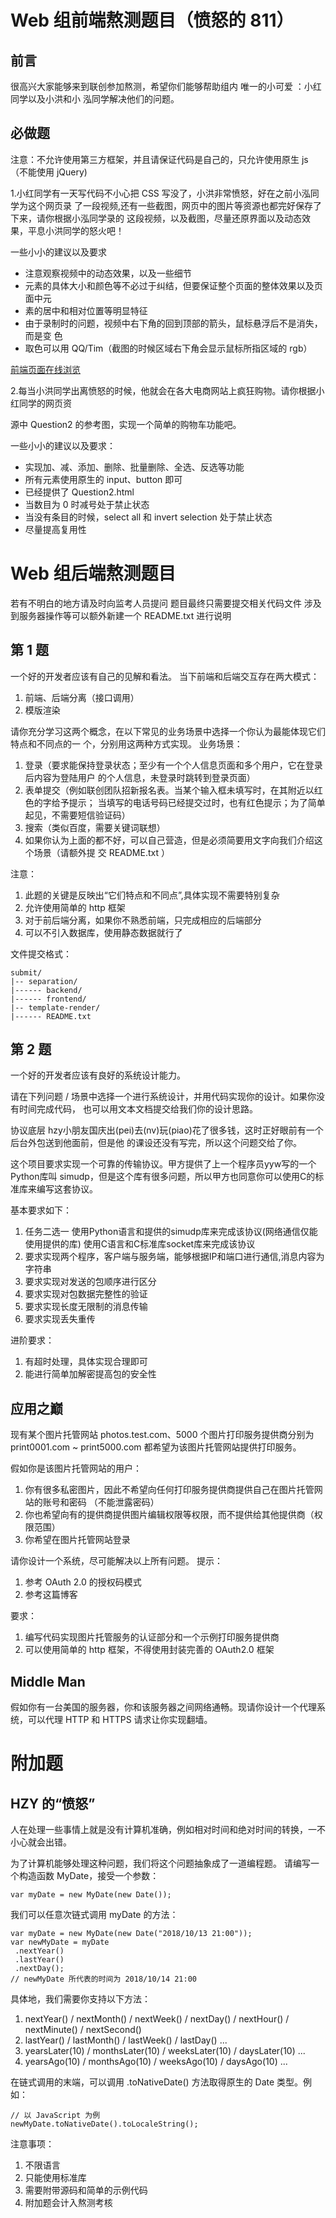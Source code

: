 
# Web 组前端熬测题⽬（愤怒的 811）
## 前⾔
很⾼兴⼤家能够来到联创参加熬测，希望你们能够帮助组内 唯⼀的⼩可爱 ：⼩红同学以及⼩洪和⼩
泓同学解决他们的问题。

## 必做题

注意：不允许使⽤第三⽅框架，并且请保证代码是⾃⼰的，只允许使⽤原⽣ js（不能使⽤
jQuery)

1.⼩红同学有⼀天写代码不⼩⼼把 CSS 写没了，⼩洪⾮常愤怒，好在之前⼩泓同学为这个⽹⻚录
了⼀段视频,还有⼀些截图，⽹⻚中的图⽚等资源也都完好保存了下来，请你根据⼩泓同学录的
这段视频，以及截图，尽量还原界⾯以及动态效果，平息⼩洪同学的怒⽕吧！

⼀些⼩⼩的建议以及要求

- 注意观察视频中的动态效果，以及⼀些细节
- 元素的具体⼤⼩和颜⾊等不必过于纠结，但要保证整个⻚⾯的整体效果以及⻚⾯中元
- 素的居中和相对位置等明显特征
- 由于录制时的问题，视频中右下⻆的回到顶部的箭头，⿏标悬浮后不是消失，⽽是变
⾊
- 取⾊可以⽤ QQ/Tim（截图的时候区域右下⻆会显示⿏标所指区域的 rgb）

[前端页面在线浏览](https://zerqaq.github.io/unique/)

2.每当⼩洪同学出离愤怒的时候，他就会在各⼤电商⽹站上疯狂购物。请你根据⼩红同学的⽹⻚资

源中 Question2 的参考图，实现⼀个简单的购物⻋功能吧。

⼀些⼩⼩的建议以及要求：

- 实现加、减、添加、删除、批量删除、全选、反选等功能
- 所有元素使⽤原⽣的 input、button 即可
- 已经提供了 Question2.html
- 当数⽬为 0 时减号处于禁⽌状态
- 当没有条⽬的时候，select all 和 invert selection 处于禁⽌状态
- 尽量提⾼复⽤性

# Web 组后端熬测题⽬
若有不明⽩的地⽅请及时向监考⼈员提问
题⽬最终只需要提交相关代码⽂件 涉及到服务器操作等可以额外新建⼀个 README.txt 进⾏说明 

## 第 1 题
⼀个好的开发者应该有⾃⼰的⻅解和看法。
当下前端和后端交互存在两⼤模式：
1. 前端、后端分离（接⼝调⽤）
2. 模版渲染

请你充分学习这两个概念，在以下常⻅的业务场景中选择⼀个你认为最能体现它们特点和不同点的⼀
个，分别⽤这两种⽅式实现。
业务场景：
1. 登录（要求能保持登录状态；⾄少有⼀个个⼈信息⻚⾯和多个⽤户，它在登录后内容为登陆⽤户
的个⼈信息，未登录时跳转到登录⻚⾯）
2. 表单提交（例如联创团队招新报名表。当某个输⼊框未填写时，在其附近以红⾊的字给予提示；
当填写的电话号码已经提交过时，也有红⾊提示；为了简单起⻅，不需要短信验证码）
3. 搜索（类似百度，需要关键词联想）
4. 如果你认为上⾯的都不好，可以⾃⼰营造，但是必须简要⽤⽂字向我们介绍这个场景（请额外提
交 README.txt ）

注意：
1. 此题的关键是反映出“它们特点和不同点”,具体实现不需要特别复杂
2. 允许使⽤简单的 http 框架
3. 对于前后端分离，如果你不熟悉前端，只完成相应的后端部分
4. 可以不引⼊数据库，使⽤静态数据就⾏了

文件提交格式：
```
submit/
|-- separation/
|------ backend/
|------ frontend/
|-- template-render/
|------ README.txt
```
## 第 2 题
⼀个好的开发者应该有良好的系统设计能⼒。

请在下列问题 / 场景中选择⼀个进⾏系统设计，并⽤代码实现你的设计。如果你没有时间完成代码，
也可以⽤⽂本⽂档提交给我们你的设计思路。

协议底层
hzy⼩朋友国庆出(pei)去(nv)玩(piao)花了很多钱，这时正好眼前有⼀个后台外包送到他⾯前，但是他
的课设还没有写完，所以这个问题交给了你。

这个项⽬要求实现⼀个可靠的传输协议。甲⽅提供了上⼀个程序员yyw写的⼀个Python库叫
simudp，但是这个库有很多问题，所以甲⽅也同意你可以使⽤C的标准库来编写这套协议。

基本要求如下：

1. 任务⼆选⼀
使⽤Python语⾔和提供的simudp库来完成该协议(⽹络通信仅能使⽤提供的库)
使⽤C语⾔和C标准库socket库来完成该协议
2. 要求实现两个程序，客户端与服务端，能够根据IP和端⼝进⾏通信,消息内容为字符串
3. 要求实现对发送的包顺序进⾏区分
4. 要求实现对包数据完整性的验证
5. 要求实现⻓度⽆限制的消息传输
6. 要求实现丢失重传

进阶要求：

1. 有超时处理，具体实现合理即可
2. 能进⾏简单加解密提⾼包的安全性

## 应⽤之巅
现有某个图⽚托管⽹站 photos.test.com、5000 个图⽚打印服务提供商分别为 print0001.com ~
print5000.com 都希望为该图⽚托管⽹站提供打印服务。

假如你是该图⽚托管⽹站的⽤户：
1. 你有很多私密图⽚，因此不希望向任何打印服务提供商提供⾃⼰在图⽚托管⽹站的账号和密码
（不能泄露密码）
2. 你也希望向有的提供商提供图⽚编辑权限等权限，⽽不提供给其他提供商（权限范围）
3. 你希望在图⽚托管⽹站登录

请你设计⼀个系统，尽可能解决以上所有问题。
提示：
1. 参考 OAuth 2.0 的授权码模式
2. 参考这篇博客

要求：

1. 编写代码实现图⽚托管服务的认证部分和⼀个示例打印服务提供商
2. 可以使⽤简单的 http 框架，不得使⽤封装完善的 OAuth2.0 框架

## Middle Man

假如你有⼀台美国的服务器，你和该服务器之间⽹络通畅。现请你设计⼀个代理系统，可以代理
HTTP 和 HTTPS 请求让你实现翻墙。

# 附加题 

## HZY 的“愤怒”

⼈在处理⼀些事情上就是没有计算机准确，例如相对时间和绝对时间的转换，⼀不⼩⼼就会出错。

为了计算机能够处理这种问题，我们将这个问题抽象成了⼀道编程题。
请编写⼀个构造函数 MyDate，接受⼀个参数：

```
var myDate = new MyDate(new Date());
```

我们可以任意次链式调⽤ myDate 的⽅法：

```
var myDate = new MyDate(new Date("2018/10/13 21:00"));
var newMyDate = myDate
 .nextYear()
 .lastYear()
 .nextDay();
// newMyDate 所代表的时间为 2018/10/14 21:00
```

具体地，我们需要你⽀持以下⽅法：

1. nextYear() / nextMonth() / nextWeek() / nextDay() / nextHour() / nextMinute() /
nextSecond()
2. lastYear() / lastMonth() / lastWeek() / lastDay() ...
3. yearsLater(10) / monthsLater(10) / weeksLater(10) / daysLater(10) ...
4. yearsAgo(10) / monthsAgo(10) / weeksAgo(10) / daysAgo(10) ...

在链式调⽤的末端，可以调⽤ .toNativeDate() ⽅法取得原⽣的 Date 类型。例如：

```
// 以 JavaScript 为例
newMyDate.toNativeDate().toLocaleString();
```

注意事项：

1. 不限语⾔
2. 只能使⽤标准库
3. 需要附带源码和简单的示例代码
4. 附加题会计⼊熬测考核